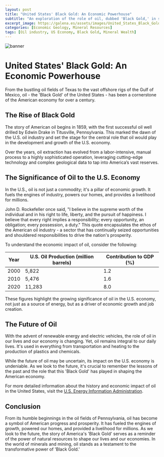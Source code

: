 ```yaml
---
layout: post
title: "United States' Black Gold: An Economic Powerhouse"
subtitle: "An exploration of the role of oil, dubbed 'Black Gold,' in shaping the U.S. economy."
excerpt_image: https://galena.es/assets/images/United_States_Black_Gold.png
categories: [Economic Geology, Mineral Resources]
tags: [Oil industry, US Economy, Black Gold, Mineral Wealth]
---
```


![banner](https://galena.es/assets/images/United_States_Black_Gold.png "An infographic illustrating the impact of oil, often referred to as 'Black Gold,' on the United States economy, featuring key statistics, historical milestones, and visual representations of oil production and its significance in the mineral and mining sectors.")

# United States' Black Gold: An Economic Powerhouse

From the bustling oil fields of Texas to the vast offshore rigs of the Gulf of Mexico, oil - the 'Black Gold' of the United States - has been a cornerstone of the American economy for over a century.  

## The Rise of Black Gold

The story of American oil begins in 1859, with the first successful oil well drilled by Edwin Drake in Titusville, Pennsylvania. This marked the dawn of the U.S. oil industry and set the stage for the central role that oil would play in the development and growth of the U.S. economy. 

Over the years, oil extraction has evolved from a labor-intensive, manual process to a highly sophisticated operation, leveraging cutting-edge technology and complex geological data to tap into America’s vast reserves. 

## The Significance of Oil to the U.S. Economy

In the U.S., oil is not just a commodity; it's a pillar of economic growth. It fuels the engines of industry, powers our homes, and provides a livelihood for millions. 

John D. Rockefeller once said, "I believe in the supreme worth of the individual and in his right to life, liberty, and the pursuit of happiness. I believe that every right implies a responsibility; every opportunity, an obligation; every possession, a duty." This quote encapsulates the ethos of the American oil industry - a sector that has continually seized opportunities and shouldered responsibilities to drive the nation's prosperity.

To understand the economic impact of oil, consider the following:

| Year | U.S. Oil Production (million barrels) | Contribution to GDP (%) |
| ---- | ------------------------------------- | ----------------------- |
| 2000 | 5,822                                 | 1.2                     |
| 2010 | 5,476                                 | 1.6                     |
| 2020 | 11,283                                | 8.0                     |

These figures highlight the growing significance of oil in the U.S. economy, not just as a source of energy, but as a driver of economic growth and job creation.

## The Future of Oil

With the advent of renewable energy and electric vehicles, the role of oil in our lives and our economy is changing. Yet, oil remains integral to our daily lives. It's used in everything from transportation and heating to the production of plastics and chemicals. 

While the future of oil may be uncertain, its impact on the U.S. economy is undeniable. As we look to the future, it's crucial to remember the lessons of the past and the role that this 'Black Gold' has played in shaping the American economy.

For more detailed information about the history and economic impact of oil in the United States, visit the [U.S. Energy Information Administration](https://www.eia.gov/).

## Conclusion

From its humble beginnings in the oil fields of Pennsylvania, oil has become a symbol of American progress and prosperity. It has fueled the engines of growth, powered our homes, and provided a livelihood for millions. As we look to the future, the story of America's 'Black Gold' serves as a reminder of the power of natural resources to shape our lives and our economies. In the world of minerals and mining, oil stands as a testament to the transformative power of 'Black Gold.'
